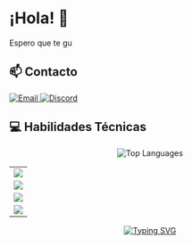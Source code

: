 # ¡Hola! 👋

Espero que te gu

## 📫 Contacto

<div align="left">
  <a href="mailto:sanncheezdev@gmail.com">
    <img src="https://img.shields.io/badge/Email-sanncheezdev%40gmail.com-blue?style=for-the-badge&logo=gmail" alt="Email" />
  </a>
  <a href="https://discord.com/users/sanncheez">
    <img src="https://img.shields.io/badge/Discord-sanncheez-7289DA?style=for-the-badge&logo=discord" alt="Discord" />
  </a>
</div>

## 💻 Habilidades Técnicas

<div align="center">
  <img src="https://github-readme-stats.vercel.app/api/top-langs/?username=SannCheezDev&layout=compact&theme=radical&hide_border=true" alt="Top Languages" />
</div>

<div align="center">
  <table>
    <tr>
      <td align="center">
        <img src="https://img.shields.io/badge/JavaScript-31.53%25-F7DF1E?style=for-the-badge&logo=javascript&logoColor=black" />
      </td>
    </tr>
    <tr>
      <td align="center">
        <img src="https://img.shields.io/badge/CSS-23.66%25-1572B6?style=for-the-badge&logo=css3&logoColor=white" />
      </td>
    </tr>
    <tr>
      <td align="center">
        <img src="https://img.shields.io/badge/Lua-28.55%25-2C2D72?style=for-the-badge&logo=lua&logoColor=white" />
      </td>
    </tr>
    <tr>
      <td align="center">
        <img src="https://img.shields.io/badge/HTML-16.25%25-E34F26?style=for-the-badge&logo=html5&logoColor=white" />
      </td>
    </tr>
  </table>
</div>

<!-- Animated typing effect -->
<p align="center">
  <a href="https://git.io/typing-svg">
    <img src="https://readme-typing-svg.herokuapp.com?font=Fira+Code&pause=1000&color=F7F7F7&center=true&vCenter=true&width=435&lines=Desarrollador+Full+Stack;Apasionado+por+la+tecnología;Siempre+aprendiendo+algo+nuevo" alt="Typing SVG" />
  </a>
</p>
